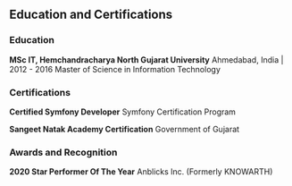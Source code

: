 ## Education and Certifications

### Education

**MSc IT, Hemchandracharya North Gujarat University**
Ahmedabad, India | 2012 - 2016
Master of Science in Information Technology

### Certifications

**Certified Symfony Developer**
Symfony Certification Program

**Sangeet Natak Academy Certification**
Government of Gujarat

### Awards and Recognition

**2020 Star Performer Of The Year**
Anblicks Inc. (Formerly KNOWARTH)

